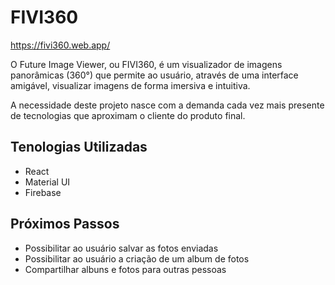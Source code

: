 # FIVI360

https://fivi360.web.app/

O Future Image Viewer, ou FIVI360, é um visualizador de imagens panorâmicas (360°) que permite ao usuário, através de uma interface amigável, visualizar imagens de forma imersiva e intuitiva.

A necessidade deste projeto nasce com a demanda cada vez mais presente de tecnologias que aproximam o cliente do produto final.


## Tenologias Utilizadas

- React
- Material UI
- Firebase

## Próximos Passos

- Possibilitar ao usuário salvar as fotos enviadas
- Possibilitar ao usuário a criação de um album de fotos
- Compartilhar albuns e fotos para outras pessoas